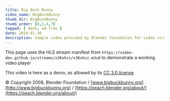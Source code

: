 ```yaml
---
title: Big Buck Bunny
video_name: BigBuckBunny
thumb_dir: BigBuckBunny
thumb_order: [8,2,4,7]
tagged: [ dash, ad-free ]
date: 2019-01-30
description: Sample video provided by Blender Foundation for video stream demos
---
```


This page uses the HLS stream manifest from `https://video-dev.github.io/streams/x36xhzz/x36xhzz.m3u8` to demonstrate a working video player

This video is here as a demo, as allowed by its [CC 3.0 license](https://creativecommons.org/licenses/by/3.0/)  

© Copyright 2008, Blender Foundation / [www.bigbuckbunny.org](http://www.bigbuckbunny.org) / [https://peach.blender.org/about/](https://peach.blender.org/about/)
